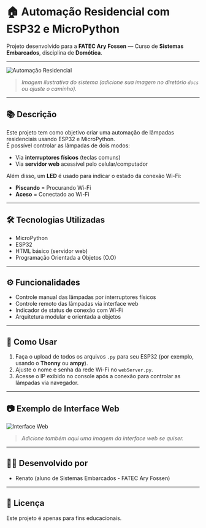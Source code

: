 # 🏠 Automação Residencial com ESP32 e MicroPython

Projeto desenvolvido para a **FATEC Ary Fossen** — Curso de **Sistemas Embarcados**, disciplina de **Domótica**.

---

![Automação Residencial](docs/sistema_automacao.jpg)

> *Imagem ilustrativa do sistema (adicione sua imagem no diretório `docs` ou ajuste o caminho).*

---

## 📚 Descrição

Este projeto tem como objetivo criar uma automação de lâmpadas residenciais usando ESP32 e MicroPython.  
É possível controlar as lâmpadas de dois modos:

- Via **interruptores físicos** (teclas comuns)
- Via **servidor web** acessível pelo celular/computador

Além disso, um **LED** é usado para indicar o estado da conexão Wi-Fi:
- **Piscando** = Procurando Wi-Fi
- **Aceso** = Conectado ao Wi-Fi

---

## 🛠️ Tecnologias Utilizadas
- MicroPython
- ESP32
- HTML básico (servidor web)
- Programação Orientada a Objetos (O.O)

---



## ⚙️ Funcionalidades

- Controle manual das lâmpadas por interruptores físicos
- Controle remoto das lâmpadas via interface web
- Indicador de status de conexão com Wi-Fi
- Arquitetura modular e orientada a objetos

---

## 🚀 Como Usar

1. Faça o upload de todos os arquivos `.py` para seu ESP32 (por exemplo, usando o **Thonny** ou **ampy**).
2. Ajuste o nome e senha da rede Wi-Fi no `webServer.py`.
3. Acesse o IP exibido no console após a conexão para controlar as lâmpadas via navegador.

---

## 📷 Exemplo de Interface Web

![Interface Web](docs/interface_web.png)

> *Adicione também aqui uma imagem da interface web se quiser.*

---

## 👨‍💻 Desenvolvido por
- Renato (aluno de Sistemas Embarcados - FATEC Ary Fossen)

---

## 📜 Licença
Este projeto é apenas para fins educacionais.


